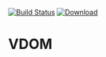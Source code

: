 [![Build Status](https://travis-ci.org/scalajs-react-interface/vdom.svg?branch=master)](https://travis-ci.org/scalajs-react-interface/vdom)
[ ![Download](https://api.bintray.com/packages/scalajs-react-interface/maven/vdom/images/download.svg?version=2017.4.27-beta) ](https://bintray.com/scalajs-react-interface/maven/vdom/2017.4.27-beta/link)
# VDOM

